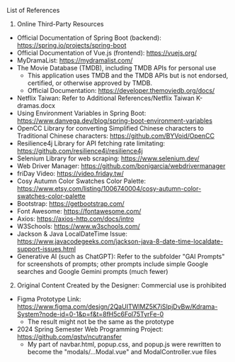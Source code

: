 List of References

1. Online Third-Party Resources
- Official Documentation of Spring Boot (backend): https://spring.io/projects/spring-boot
- Official Documentation of Vue.js (frontend): https://vuejs.org/
- MyDramaList: https://mydramalist.com/
- The Movie Database (TMDB), including TMDB APIs for personal use
  * This application uses TMDB and the TMDB APIs but is not endorsed, certified, or otherwise approved by TMDB.
  * Official Documentation: https://developer.themoviedb.org/docs/
- Netflix Taiwan: Refer to Additional References/Netflix Taiwan K-dramas.docx
- Using Environment Variables in Spring Boot: https://www.danvega.dev/blog/spring-boot-environment-variables
- OpenCC Library for converting Simplified Chinese characters to Traditional Chinese characters: https://github.com/BYVoid/OpenCC
- Resilience4j Library for API fetching rate limitating: https://github.com/resilience4j/resilience4j
- Selenium Library for web scraping: https://www.selenium.dev/
- Web Driver Manager: https://github.com/bonigarcia/webdrivermanager
- friDay Video: https://video.friday.tw/
- Cosy Autumn Color Swatches Color Palette: https://www.etsy.com/listing/1006740004/cosy-autumn-color-swatches-color-palette
- Bootstrap: https://getbootstrap.com/
- Font Awesome: https://fontawesome.com/
- Axios: https://axios-http.com/docs/intro
- W3Schools: https://www.w3schools.com/
- Jackson & Java LocalDateTime Issue: https://www.javacodegeeks.com/jackson-java-8-date-time-localdate-support-issues.html
- Generative AI (such as ChatGPT): Refer to the subfolder "GAI Prompts" for screenshots of prompts; other prompts include simple Google searches and Google Gemini prompts (much fewer)

2. Original Content Created by the Designer: Commercial use is prohibited
- Figma Prototype Link: https://www.figma.com/design/2QaUITWlMZ5K7iSIpjDvBw/Kdrama-System?node-id=0-1&p=f&t=8fH5c6Fol75TyrFe-0
  * The result might not be the same as the prototype
- 2024 Spring Semester Web Programming Project: https://github.com/qstv/ncutransfer
  * My part of navbar.html, popup.css, and popup.js were rewritten to become the "modals/...Modal.vue" and ModalController.vue files
